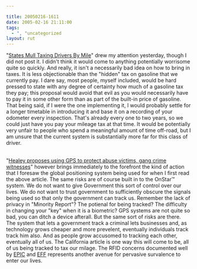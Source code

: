 ```yaml
---

title: 20050216-1611
date: 2005-02-16 21:11:00
tags:
  - ", "uncategorized
layout: rut
---
```


"<a href="http://www.cbsnews.com/stories/2005/02/14/eveningnews/main674120.shtml">States
Mull Taxing Drivers By Mile</a>" drew my attention yesterday,
though I did not post it.  I didn't think it would come to
anything potentially worrisome quite so quickly.  And really, it
isn't a necessarily bad idea on how to bring in taxes.  It is less
objectionable than the "hidden" tax on gasoline that we currently
pay.  I dare say, most people, myself included, would be hard pressed
to state with any degree of certainty how much of a gasoline tax they
pay; this proposal would avoid that evil as you would necessarily
have to pay it in some other form than as part of the built-in price
of gasoline.  That being said, if I were the one implementing it,
I would probably settle for a longer timetable in introducing
it and base it on a recording of your odometer every inspection.
That's already every one to two years, so we could just have you
pay your mileage tax at that time.  It would be potentially very
unfair to people who spend a meaningful amount of time off-road,
but I am unsure that the current system is substantially more far
for this class of driver.<br  /><br  />

"<a href="http://www.boston.com/news/local/massachusetts/articles/2005/02/16/healey_proposes_using_gps_to_protect_abuse_victims_gang_crime_witnesses/">Healey
proposes using GPS to protect abuse victims, gang crime
witnesses</a>" however brings immediately to the forefront the
kind of action that I foresaw the global positioning system being
used for when I first read the above article.  The same risks are
of course built in to the OnStar&#x2122; system.  We do not want
to give Government this sort of control over our lives.  We do not
want to trust government to sufficiently obscure the signals being
used so that only the government can track us.  Remember the lack
of privacy in "Minority Report"?  The potienal for being tracked?
The difficulty in changing your "key" when it is a biometric?
GPS systems are not quite so bad, you can ditch a device afterall.
But the same sort of risks are there.  The system that lets a
government track a criminal lets businesses and, as technology grows
cheaper and more prevelent, eventually individuals track track
him also.  And as people grow accusomed to tracking each other,
eventually all of us.  The California article is one way this will
come to be, all of us being tracked to tax our milage.  The RFID
concerns documented well by <a href="http://www.epic.org/">EPIC</a>
and <a href="http://www.eff.org/Privacy/Surveillance/RFID/">EFF</a>
represents another avenue for pervasive survalence to enter our
lives.

